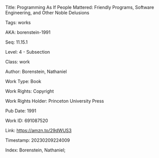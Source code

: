 Title:  Programming As If People Mattered: Friendly Programs, Software Engineering, and Other Noble Delusions

Tags:   works

AKA:    borenstein-1991

Seq:    11.15.1

Level:  4 - Subsection

Class:  work

Author: Borenstein, Nathaniel

Work Type: Book

Work Rights: Copyright

Work Rights Holder: Princeton University Press

Pub Date: 1991

Work ID: 691087520

Link:   https://amzn.to/29dWUS3

Timestamp: 20230209224009

Index:  Borenstein, Nathaniel; 
